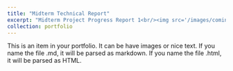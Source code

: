 ```yaml
---
title: "Midterm Technical Report"
excerpt: "Midterm Project Progress Report 1<br/><img src='/images/coming-soon-design-template-324786bb7bb07420266fbe875208bfbe_screen.jpg'>"
collection: portfolio
---
```


This is an item in your portfolio. It can be have images or nice text. If you name the file .md, it will be parsed as markdown. If you name the file .html, it will be parsed as HTML. 
